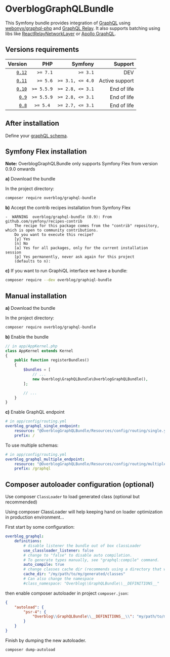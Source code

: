 OverblogGraphQLBundle
======================

This Symfony bundle provides integration of [GraphQL](https://facebook.github.io/graphql/) using [webonyx/graphql-php](https://github.com/webonyx/graphql-php)
and [GraphQL Relay](https://facebook.github.io/relay/docs/graphql-relay-specification.html).
It also supports batching using libs like [ReactRelayNetworkLayer](https://github.com/nodkz/react-relay-network-layer) or [Apollo GraphQL](http://dev.apollodata.com/core/network.html#query-batching).

Versions requirements
----------------------

| Version                                                         | PHP        | Symfony          | Support        |
| --------------------------------------------------------------: | ---------: | ---------------: | -------------: |
| [`0.12`](https://github.com/overblog/GraphQLBundle/tree/master) | `>= 7.1`   | `>= 3.1`         | DEV            |
| [`0.11`](https://github.com/overblog/GraphQLBundle/tree/0.11)   | `>= 5.6`   | `>= 3.1, <= 4.0` | Active support |
| [`0.10`](https://github.com/overblog/GraphQLBundle/tree/0.10)   | `>= 5.5.9` | `>= 2.8, <= 3.1` | End of life    |
| [`0.9`](https://github.com/overblog/GraphQLBundle/tree/0.9)     | `>= 5.5.9` | `>= 2.8, <= 3.1` | End of life    |
| [`0.8`](https://github.com/overblog/GraphQLBundle/tree/0.8)     | `>= 5.4 `  | `>= 2.7, <= 3.1` | End of life    |

After installation
------------

Define your [graphQL schema](definitions/index.md).

Symfony Flex installation
------------

**Note:** OverblogGraphQLBundle only supports Symfony Flex from version 0.9.0 onwards

**a)** Download the bundle

In the project directory:

```bash
composer require overblog/graphql-bundle
```

**b)** Accept the contrib recipes installation from Symfony Flex

```
-  WARNING  overblog/graphql-bundle (0.9): From github.com/symfony/recipes-contrib
    The recipe for this package comes from the "contrib" repository, which is open to community contributions.
    Do you want to execute this recipe?
    [y] Yes
    [n] No
    [a] Yes for all packages, only for the current installation session
    [p] Yes permanently, never ask again for this project
    (defaults to n): 
```

**c)** If you want to run GraphiQL interface we have a bundle:

 ```bash
 composer require --dev overblog/graphiql-bundle
 ```

Manual installation
------------

**a)** Download the bundle

In the project directory:

```bash
composer require overblog/graphql-bundle
```

**b)** Enable the bundle

```php
// in app/AppKernel.php
class AppKernel extends Kernel
{
    public function registerBundles()
    {
        $bundles = [
            // ...
            new Overblog\GraphQLBundle\OverblogGraphQLBundle(),
        ];

        // ...
    }
}
```

**c)** Enable GraphQL endpoint

```yaml
# in app/config/routing.yml
overblog_graphql_single_endpoint:
    resource: "@OverblogGraphQLBundle/Resources/config/routing/single.yaml"
    prefix: /
```

To use multiple schemas:

```yaml
# in app/config/routing.yml
overblog_graphql_multiple_endpoint:
    resource: "@OverblogGraphQLBundle/Resources/config/routing/multiple.yaml"
    prefix: /graphql
```

Composer autoloader configuration (optional)
------------

Use composer `ClassLoader` to load generated class (optional but recommended)

Using composer ClassLoader will help keeping hand on loader optimization
in production environment...

First start by some configuration:

```yaml
overblog_graphql:
    definitions:
        # disable listener the bundle out of box classLoader
        use_classloader_listener: false
        # change to "false" to disable auto compilation.
        # To generate types manually, see "graphql:compile" command.
        auto_compile: true
        # change classes cache dir (recommends using a directory that will be committed)
        cache_dir: "/my/path/to/my/generated/classes"
        # Can also change the namespace
        #class_namespace: "Overblog\\GraphQLBundle\\__DEFINITIONS__"
```

then enable composer autoloader in project `composer.json`:

```json
{
    "autoload": {
        "psr-4": {
            "Overblog\\GraphQLBundle\\__DEFINITIONS__\\": "my/path/to/my/generated/classes/"
        }
    }
}
```

Finish by dumping the new autoloader.

```bash
composer dump-autoload
```
